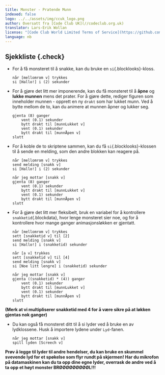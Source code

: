 ```yaml
---
title: Monster - Pratende Munn
indexed: false
logo: ../../assets/img/ccuk_logo.png
author: Oversatt fra [Code Club UK](//codeclub.org.uk)
translator: Lars-Erik Wollan
license: "[Code Club World Limited Terms of Service](https://github.com/CodeClub/scratch-curriculum/blob/master/LICENSE.md)"
language: nb
---
```


## Sjekkliste {.check}

+ For å få monsteret til å snakke, kan du bruke en
  `si`{.blocklooks}-kloss.

  ```blocks
  når [mellomrom v] trykkes
  si [Hallo!] i (2) sekunder
  ```

+ For å gjøre det litt mer imponerende, kan du få monsteret til å
  **åpne** og **lukke munnen** mens det prater. For å gjøre dette,
  rediger figuren som inneholder munnen - opprett en ny `drakt` som
  har lukket munn. Ved å bytte mellom de to, kan du animere at munnen
  åpner og lukker seg.

  ```blocks
  gjenta (8) ganger
      vent (0.1) sekunder
      bytt drakt til [munnLukket v]
      vent (0.1) sekunder
      bytt drakt til [munnÅpen v]
  slutt
  ```

+ For å koble de to skriptene sammen, kan du få
  `si`{.blocklooks}-klossen til å sende en melding, som den andre
  blokken kan reagere på.

  ```blocks
  når [mellomrom v] trykkes
  send melding [snakk v]
  si [Hallo!] i (2) sekunder

  når jeg mottar [snakk v]
  gjenta (8) ganger
      vent (0.1) sekunder
      bytt drakt til [munnLukket v]
      vent (0.1) sekunder
      bytt drakt til [munnÅpen v]
  slutt
  ```

+ For å gjøre det litt mer fleksibelt, bruk en variabel for å
  kontrollere `snakketid`{.blockdata}, hvor lenge monsteret sier noe,
  og for å kontrollere hvor mange ganger animasjonsløkken er gjentatt.

  ```blocks
  når [mellomrom v] trykkes
  sett [snakketid v] til [2]
  send melding [snakk v]
  si [Hallo!] i (snakketid) sekunder

  når [a v] trykkes
  sett [snakketid v] til [4]
  send melding [snakk v]
  si [Noe litt lengre] i (snakketid) sekunder

  når jeg mottar [snakk v]
  gjenta ((snakketid) * (4)) ganger
      vent (0.1) sekunder
      bytt drakt til [munnLukket v]
      vent (0.1) sekunder
      bytt drakt til [munnÅpen v]
  slutt
  ```

**(Merk at vi multipliserer snakketid med 4 for å være sikre på at
  løkken gjentas nok ganger)**

+ Du kan også få monsteret ditt til å si lyder ved å bruke en av
  lydklossene. Husk å importere lydene under `Lyd`-fanen.

  ```blocks
  når jeg mottar [snakk v]
  spill lyden [Screech v]
  ```

**Prøv å legge til lyder til andre hendelser, du kan bruke en skummel
  svevende lyd for et spøkelse som flyr rundt på skjermen! Har du
  mikrofon på datamaskinen kan du ta opp dine egne lyder, overrask de
  andre ved å ta opp et høyt monster BRØØØØØØØØØL!!!**
